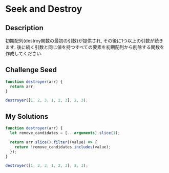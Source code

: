 # Seek and Destroy

## Description
初期配列(destroy関数の最初の引数)が提供され, その後に1つ以上の引数が続きます.
後に続く引数と同じ値を持つすべての要素を初期配列から削除する関数を作成してください.

## Challenge Seed
```js
function destroyer(arr) {
  return arr;
}

destroyer([1, 2, 3, 1, 2, 3], 2, 3);
```

## My Solutions
```js
function destroyer(arr) {
  let remove_candidates = [...arguments].slice(1);

  return arr.slice().filter((value) => {
    return !remove_candidates.includes(value);
  });
}

destroyer([1, 2, 3, 1, 2, 3], 2, 3);
```